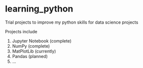# learning_python
Trial projects to improve my python skills for data science projects

Projects include 

1. Jupyter Notebook (complete)
2. NumPy (complete)
3. MatPlotLib (currently)
4. Pandas (planned)
5. ...

